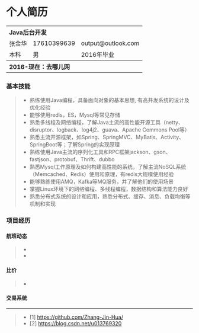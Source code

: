 # 个人简历

<table>
    <tr  align="left">
        <th colspan="3" >Java后台开发</th>
    </tr>
    <td>张金华</td>
        <td>17610399639</td>
       <td>output@outlook.com</td>
    <tr>
    </tr>
    <tr>
        <td>本科</td>
        <td>男</td>
        <td>2016年毕业</td>
    </tr>
         <tr  align="left">
        <th colspan="3">2016-现在：去哪儿网</th>
    </tr>
</table>


### 基本技能

> * 熟练使用Java编程，具备面向对象的基本思想, 有高并发系统的设计及优化经验
> * 能够使用redis，ES，Mysql等常见存储
> * 熟悉多线程及网络编程，了解Java主流的高性能开源工具（netty、disruptor、logback、log4j2、guava、Apache Commons Pool等）
> * 熟悉主流开源框架，如Spring、SpringMVC、MyBatis、Activity、SpringBoot等；了解Spring的实现原理
> * 熟练使用Java主流的序列化工具和RPC框架jackson、gson、fastjson、protobuf、Thrift、dubbo
> * 熟悉Mysql工作原理及如何构建高性能的系统，了解主流NoSQL系统（Memcached、Redis）使用和原理，有redis大规模使用经验
> * 能够熟练使用AMQ，Kafka等MQ服务，并了解他们的使用场景
> * 掌握Linux环境下的网络编程、多线程编程，数据结构和算法能力良好
> * 熟悉分布式系统的设计和应用，熟悉分布式、缓存、消息、负载均衡等机制和实现


### 项目经历

#### 航班动态
> * 
> * 

#### 比价
> * 

#### 交易系统
> 

---
>* [1] https://github.com/Zhang-Jin-Hua/
>* [2] https://blog.csdn.net/u013769320
